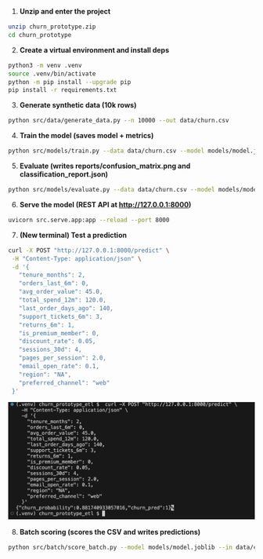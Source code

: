 1. __Unzip and enter the project__
 ```bash
 unzip churn_prototype.zip
 cd churn_prototype
 ```

2. __Create a virtual environment and install deps__
 ```bash
 python3 -m venv .venv
 source .venv/bin/activate
 python -m pip install --upgrade pip
 pip install -r requirements.txt
 ```

3. __Generate synthetic data (10k rows)__
 ```bash
 python src/data/generate_data.py --n 10000 --out data/churn.csv
 ```

4. __Train the model (saves model + metrics)__
 ```bash
 python src/models/train.py --data data/churn.csv --model models/model.joblib --metrics metrics/metrics.json
 ```

5. __Evaluate (writes reports/confusion_matrix.png and classification_report.json)__
 ```bash
 python src/models/evaluate.py --data data/churn.csv --model models/model.joblib --outdir reports
 ```

6. __Serve the model (REST API at http://127.0.0.1:8000)__
 ```bash
 uvicorn src.serve.app:app --reload --port 8000
 ```

7. __(New terminal) Test a prediction__
 ```bash
 curl -X POST "http://127.0.0.1:8000/predict" \
  -H "Content-Type: application/json" \
  -d '{
    "tenure_months": 2,
    "orders_last_6m": 0,
    "avg_order_value": 45.0,
    "total_spend_12m": 120.0,
    "last_order_days_ago": 140,
    "support_tickets_6m": 3,
    "returns_6m": 1,
    "is_premium_member": 0,
    "discount_rate": 0.05,
    "sessions_30d": 4,
    "pages_per_session": 2.0,
    "email_open_rate": 0.1,
    "region": "NA",
    "preferred_channel": "web"
  }'
 ```
 ![alt text](image.png)

8. __Batch scoring (scores the CSV and writes predictions)__
 ```bash
 python src/batch/score_batch.py --model models/model.joblib --in data/churn.csv --out data/predictions.csv
 ```